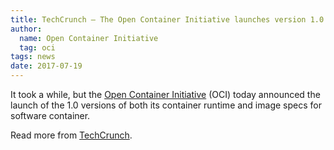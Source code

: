 ```yaml
---
title: TechCrunch – The Open Container Initiative launches version 1.0 of its container specs
author:
  name: Open Container Initiative
  tag: oci
tags: news
date: 2017-07-19
---
```


It took a while, but the [Open Container Initiative](http://opencontainers.org) (OCI) today announced the launch of the 1.0 versions of both its container runtime and image specs for software container.

Read more from [TechCrunch](https://techcrunch.com/2017/07/19/the-open-container-initiative-launches-version-1-0-of-its-container-standards/?ncid=mobilenavtrend).
